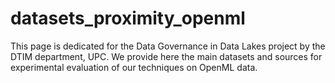 # datasets_proximity_openml
This page is dedicated for the Data Governance in Data Lakes project by the DTIM department, UPC. We provide here the main datasets and sources for experimental evaluation of our techniques on OpenML data.
